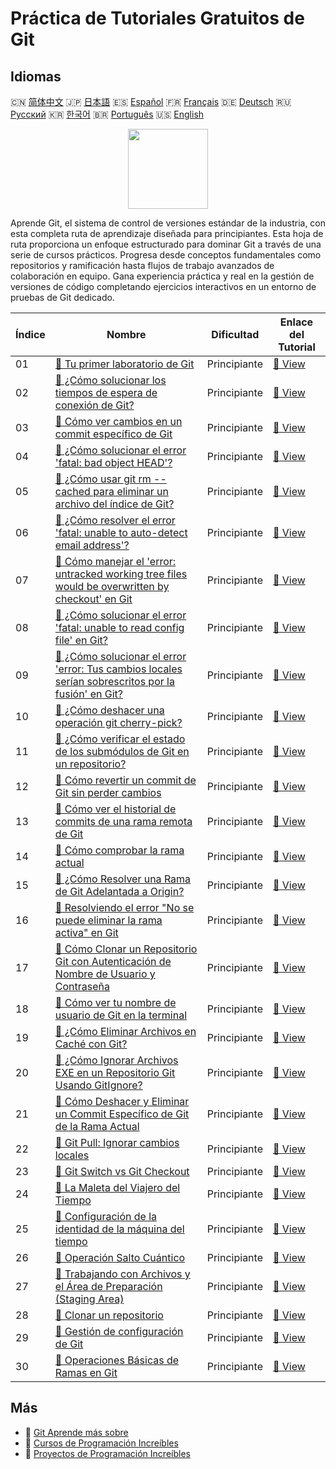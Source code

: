 # Práctica de Tutoriales Gratuitos de Git

## Idiomas

🇨🇳 [简体中文](README_zh.md) 🇯🇵 [日本語](README_ja.md) 🇪🇸 [Español](README_es.md) 🇫🇷 [Français](README_fr.md) 🇩🇪 [Deutsch](README_de.md) 🇷🇺 [Русский](README_ru.md) 🇰🇷 [한국어](README_ko.md) 🇧🇷 [Português](README_pt.md) 🇺🇸 [English](README.md) 

<div align="center">
<img width="128px" src="https://file.labex.io/path/mlkFQS0wjouP.png">
</div>

Aprende Git, el sistema de control de versiones estándar de la industria, con esta completa ruta de aprendizaje diseñada para principiantes. Esta hoja de ruta proporciona un enfoque estructurado para dominar Git a través de una serie de cursos prácticos. Progresa desde conceptos fundamentales como repositorios y ramificación hasta flujos de trabajo avanzados de colaboración en equipo. Gana experiencia práctica y real en la gestión de versiones de código completando ejercicios interactivos en un entorno de pruebas de Git dedicado.

|   Índice | Nombre                                                                                                                                                                                                                                | Dificultad   | Enlace del Tutorial                                                                                                                          |
|----------|---------------------------------------------------------------------------------------------------------------------------------------------------------------------------------------------------------------------------------------|--------------|----------------------------------------------------------------------------------------------------------------------------------------------|
|       01 | [📖 Tu primer laboratorio de Git](https://labex.io/es/tutorials/git-your-first-git-lab-92739)                                                                                                                                         | Principiante | [🔗 View](https://labex.io/es/tutorials/git-your-first-git-lab-92739)                                                                        |
|       02 | [📖 ¿Cómo solucionar los tiempos de espera de conexión de Git?](https://labex.io/es/tutorials/git-how-to-handle-git-connection-timeouts-419950)                                                                                       | Principiante | [🔗 View](https://labex.io/es/tutorials/git-how-to-handle-git-connection-timeouts-419950)                                                    |
|       03 | [📖 Cómo ver cambios en un commit específico de Git](https://labex.io/es/tutorials/git-how-to-view-changes-in-a-specific-git-commit-417721)                                                                                           | Principiante | [🔗 View](https://labex.io/es/tutorials/git-how-to-view-changes-in-a-specific-git-commit-417721)                                             |
|       04 | [📖 ¿Cómo solucionar el error 'fatal: bad object HEAD'?](https://labex.io/es/tutorials/git-how-to-address-fatal-bad-object-head-error-417639)                                                                                         | Principiante | [🔗 View](https://labex.io/es/tutorials/git-how-to-address-fatal-bad-object-head-error-417639)                                               |
|       05 | [📖 ¿Cómo usar git rm --cached para eliminar un archivo del índice de Git?](https://labex.io/es/tutorials/git-how-to-use-git-rm-cached-to-remove-a-file-from-the-git-index-417574)                                                    | Principiante | [🔗 View](https://labex.io/es/tutorials/git-how-to-use-git-rm-cached-to-remove-a-file-from-the-git-index-417574)                             |
|       06 | [📖 ¿Cómo resolver el error 'fatal: unable to auto-detect email address'?](https://labex.io/es/tutorials/git-how-to-resolve-fatal-unable-to-auto-detect-email-address-error-417552)                                                   | Principiante | [🔗 View](https://labex.io/es/tutorials/git-how-to-resolve-fatal-unable-to-auto-detect-email-address-error-417552)                           |
|       07 | [📖 Cómo manejar el 'error: untracked working tree files would be overwritten by checkout' en Git](https://labex.io/es/tutorials/git-how-to-handle-error-untracked-working-tree-files-would-be-overwritten-by-checkout-in-git-417551) | Principiante | [🔗 View](https://labex.io/es/tutorials/git-how-to-handle-error-untracked-working-tree-files-would-be-overwritten-by-checkout-in-git-417551) |
|       08 | [📖 ¿Cómo solucionar el error 'fatal: unable to read config file' en Git?](https://labex.io/es/tutorials/git-how-to-fix-fatal-unable-to-read-config-file-error-in-git-417550)                                                         | Principiante | [🔗 View](https://labex.io/es/tutorials/git-how-to-fix-fatal-unable-to-read-config-file-error-in-git-417550)                                 |
|       09 | [📖 ¿Cómo solucionar el error 'error: Tus cambios locales serían sobrescritos por la fusión' en Git?](https://labex.io/es/tutorials/git-how-to-address-error-your-local-changes-would-be-overwritten-by-merge-in-git-417548)          | Principiante | [🔗 View](https://labex.io/es/tutorials/git-how-to-address-error-your-local-changes-would-be-overwritten-by-merge-in-git-417548)             |
|       10 | [📖 ¿Cómo deshacer una operación git cherry-pick?](https://labex.io/es/tutorials/git-how-to-undo-a-git-cherry-pick-operation-417333)                                                                                                  | Principiante | [🔗 View](https://labex.io/es/tutorials/git-how-to-undo-a-git-cherry-pick-operation-417333)                                                  |
|       11 | [📖 ¿Cómo verificar el estado de los submódulos de Git en un repositorio?](https://labex.io/es/tutorials/git-how-to-check-the-status-of-git-submodules-in-a-repository-415628)                                                        | Principiante | [🔗 View](https://labex.io/es/tutorials/git-how-to-check-the-status-of-git-submodules-in-a-repository-415628)                                |
|       12 | [📖 Cómo revertir un commit de Git sin perder cambios](https://labex.io/es/tutorials/git-how-to-revert-a-git-commit-without-losing-changes-415168)                                                                                    | Principiante | [🔗 View](https://labex.io/es/tutorials/git-how-to-revert-a-git-commit-without-losing-changes-415168)                                        |
|       13 | [📖 Cómo ver el historial de commits de una rama remota de Git](https://labex.io/es/tutorials/git-how-to-view-the-commit-history-of-a-remote-git-branch-414840)                                                                       | Principiante | [🔗 View](https://labex.io/es/tutorials/git-how-to-view-the-commit-history-of-a-remote-git-branch-414840)                                    |
|       14 | [📖 Cómo comprobar la rama actual](https://labex.io/es/tutorials/git-how-to-check-the-current-branch-414785)                                                                                                                          | Principiante | [🔗 View](https://labex.io/es/tutorials/git-how-to-check-the-current-branch-414785)                                                          |
|       15 | [📖 ¿Cómo Resolver una Rama de Git Adelantada a Origin?](https://labex.io/es/tutorials/git-how-to-resolve-git-branch-ahead-of-origin-413775)                                                                                          | Principiante | [🔗 View](https://labex.io/es/tutorials/git-how-to-resolve-git-branch-ahead-of-origin-413775)                                                |
|       16 | [📖 Resolviendo el error "No se puede eliminar la rama activa" en Git](https://labex.io/es/tutorials/git-resolving-cannot-delete-branch-checked-out-error-in-git-411666)                                                              | Principiante | [🔗 View](https://labex.io/es/tutorials/git-resolving-cannot-delete-branch-checked-out-error-in-git-411666)                                  |
|       17 | [📖 Cómo Clonar un Repositorio Git con Autenticación de Nombre de Usuario y Contraseña](https://labex.io/es/tutorials/git-how-to-clone-a-git-repository-with-username-and-password-authentication-400166)                             | Principiante | [🔗 View](https://labex.io/es/tutorials/git-how-to-clone-a-git-repository-with-username-and-password-authentication-400166)                  |
|       18 | [📖 Cómo ver tu nombre de usuario de Git en la terminal](https://labex.io/es/tutorials/git-how-to-view-your-git-username-in-terminal-398375)                                                                                          | Principiante | [🔗 View](https://labex.io/es/tutorials/git-how-to-view-your-git-username-in-terminal-398375)                                                |
|       19 | [📖 ¿Cómo Eliminar Archivos en Caché con Git?](https://labex.io/es/tutorials/git-how-to-remove-cached-files-with-git-398319)                                                                                                          | Principiante | [🔗 View](https://labex.io/es/tutorials/git-how-to-remove-cached-files-with-git-398319)                                                      |
|       20 | [📖 ¿Cómo Ignorar Archivos EXE en un Repositorio Git Usando GitIgnore?](https://labex.io/es/tutorials/git-how-to-ignore-exe-files-in-a-git-repository-using-gitignore-392944)                                                         | Principiante | [🔗 View](https://labex.io/es/tutorials/git-how-to-ignore-exe-files-in-a-git-repository-using-gitignore-392944)                              |
|       21 | [📖 Cómo Deshacer y Eliminar un Commit Específico de Git de la Rama Actual](https://labex.io/es/tutorials/git-how-to-undo-and-remove-a-specific-git-commit-from-current-branch-392832)                                                | Principiante | [🔗 View](https://labex.io/es/tutorials/git-how-to-undo-and-remove-a-specific-git-commit-from-current-branch-392832)                         |
|       22 | [📖 Git Pull: Ignorar cambios locales](https://labex.io/es/tutorials/git-git-pull-ignore-local-chang-391995)                                                                                                                          | Principiante | [🔗 View](https://labex.io/es/tutorials/git-git-pull-ignore-local-chang-391995)                                                              |
|       23 | [📖 Git Switch vs Git Checkout](https://labex.io/es/tutorials/git-git-switch-vs-git-checkout-391555)                                                                                                                                  | Principiante | [🔗 View](https://labex.io/es/tutorials/git-git-switch-vs-git-checkout-391555)                                                               |
|       24 | [📖 La Maleta del Viajero del Tiempo](https://labex.io/es/tutorials/git-the-time-traveler-s-suitcase-387725)                                                                                                                          | Principiante | [🔗 View](https://labex.io/es/tutorials/git-the-time-traveler-s-suitcase-387725)                                                             |
|       25 | [📖 Configuración de la identidad de la máquina del tiempo](https://labex.io/es/tutorials/git-time-machine-identity-configuration-387720)                                                                                             | Principiante | [🔗 View](https://labex.io/es/tutorials/git-time-machine-identity-configuration-387720)                                                      |
|       26 | [📖 Operación Salto Cuántico](https://labex.io/es/tutorials/git-operation-quantum-leap-387717)                                                                                                                                        | Principiante | [🔗 View](https://labex.io/es/tutorials/git-operation-quantum-leap-387717)                                                                   |
|       27 | [📖 Trabajando con Archivos y el Área de Preparación (Staging Area)](https://labex.io/es/tutorials/git-working-with-files-and-staging-area-387457)                                                                                    | Principiante | [🔗 View](https://labex.io/es/tutorials/git-working-with-files-and-staging-area-387457)                                                      |
|       28 | [📖 Clonar un repositorio](https://labex.io/es/tutorials/git-clone-a-repository-387454)                                                                                                                                               | Principiante | [🔗 View](https://labex.io/es/tutorials/git-clone-a-repository-387454)                                                                       |
|       29 | [📖 Gestión de configuración de Git](https://labex.io/es/tutorials/git-git-config-management-385164)                                                                                                                                  | Principiante | [🔗 View](https://labex.io/es/tutorials/git-git-config-management-385164)                                                                    |
|       30 | [📖 Operaciones Básicas de Ramas en Git](https://labex.io/es/tutorials/git-git-branch-basic-operations-385163)                                                                                                                        | Principiante | [🔗 View](https://labex.io/es/tutorials/git-git-branch-basic-operations-385163)                                                              |

## Más

- 🔗 [Git Aprende más sobre](https://labex.io/es/skilltrees/git)
- 🔗 [Cursos de Programación Increíbles](https://github.com/labex-labs/awesome-programming-courses)
- 🔗 [Proyectos de Programación Increíbles](https://github.com/labex-labs/awesome-programming-projects)

